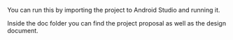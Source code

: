 You can run this by importing the project to Android Studio and running it.

Inside the doc folder you can find the project proposal as well as the design document.